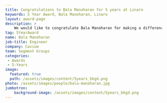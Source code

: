 ```yaml
---
title: Congratulations to Bala Manoharan for 5 years at Linaro
keywords: 5 Year Award, Bala Manoharan, Linaro
layout: award-page
description: >
    We would like to congratulate Bala Manoharan for making a difference in open source with Linaro for 5 years.
tag: 5YearAward
name: Bala Manoharan
job-title: Engineer
company: Cavium
team: Segment Groups
categories:
 - Awards
 - 5-Years
image:
  featured: true
  path: /assets/images/content/5years_bkgd.png
photo: /assets/images/people/bala-manoharan.jpg
jumbotron:
    background-image: /assets/images/content/5years_bkgd.png
---
```

